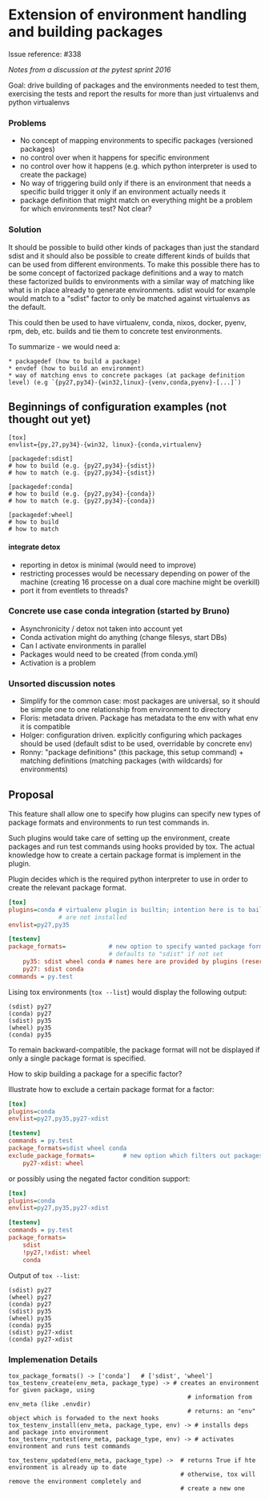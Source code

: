 # Extension of environment handling and building packages

Issue reference: #338

*Notes from a discussion at the pytest sprint 2016*

Goal: drive building of packages and the environments needed to test them, exercising the tests and report the results for more than just virtualenvs and python virtualenvs

### Problems

* No concept of mapping environments to specific packages (versioned packages)
* no control over when it happens for specific environment
* no control over how it happens (e.g. which python interpreter is used to create the package)
* No way of triggering build only if there is an environment that needs a specific build trigger it only if an environment actually needs it
* package definition that might match on everything might be a problem for which environments test? Not clear?

### Solution

It should be possible to build other kinds of packages than just the standard sdist and it should also be possible to create different kinds of builds that can be used from different environments. To make this possible there has to be some concept of factorized package definitions and a way to match these factorized builds to environments with a similar way of matching like what is in place already to generate environments. sdist would for example would match to a "sdist" factor to only be matched against virtualenvs as the default.

This could then be used to have virtualenv, conda, nixos, docker, pyenv, rpm, deb, etc. builds and tie them to concrete test environments.

To summarize - we would need a:

    * packagedef (how to build a package)
    * envdef (how to build an environment)
    * way of matching envs to concrete packages (at package definition level) (e.g `{py27,py34}-{win32,linux}-{venv,conda,pyenv}-[...]`)

## Beginnings of configuration examples (not thought out yet)

    [tox]
    envlist={py,27,py34}-{win32, linux}-{conda,virtualenv}

    [packagedef:sdist]
    # how to build (e.g. {py27,py34}-{sdist})
    # how to match (e.g. {py27,py34}-{sdist})

    [packagedef:conda]
    # how to build (e.g. {py27,py34}-{conda})
    # how to match (e.g. {py27,py34}-{conda})

    [packagedef:wheel]
    # how to build
    # how to match

#### integrate detox

* reporting in detox is minimal (would need to improve)
* restricting processes would be necessary depending on power of the machine
  (creating 16 processe on a dual core machine might be overkill)
* port it from eventlets to threads?

### Concrete use case conda integration (started by Bruno)

* Asynchronicity / detox not taken into account yet
* Conda activation might do anything (change filesys, start DBs)
* Can I activate environments in parallel
* Packages would need to be created (from conda.yml)
* Activation is a problem


### Unsorted discussion notes

* Simplify for the common case: most packages are universal, so it should be simple
one to one relationship from environment to directory
* Floris: metadata driven. Package has metadata to the env with what env it is compatible
* Holger: configuration driven. explicitly configuring which packages should be used (default sdist to be used, overridable by concrete env)
* Ronny: "package definitions" (this package, this setup command) + matching definitions (matching packages (with wildcards) for environments)


## Proposal

This feature shall allow one to specify how plugins can specify new types of package formats and environments to run test
commands in.

Such plugins would take care of setting up the environment, create packages and run test commands using hooks provided
by tox. The actual knowledge how to create a certain package format is implement in the plugin.

Plugin decides which is the required python interpreter to use in order to create the relevant package format.


```ini
[tox]
plugins=conda # virtualenv plugin is builtin; intention here is to bail out early in case the specified plugins
              # are not installed
envlist=py27,py35

[testenv]
package_formats=            # new option to specify wanted package formats for test environment using tox factors feature
                            # defaults to "sdist" if not set
    py35: sdist wheel conda # names here are provided by plugins (reserved keywords)
    py27: sdist conda
commands = py.test
```

Lising tox environments (`tox --list`) would display the following output:

```
(sdist) py27
(conda) py27
(sdist) py35
(wheel) py35
(conda) py35
```

To remain backward-compatible, the package format will not be displayed if only a single package format is specified.



How to skip building a package for a specific factor?

Illustrate how to exclude a certain package format for a factor:

```ini
[tox]
plugins=conda
envlist=py27,py35,py27-xdist

[testenv]
commands = py.test
package_formats=sdist wheel conda
exclude_package_formats=        # new option which filters out packages
    py27-xdist: wheel
```

or possibly using the negated factor condition support:

```ini
[tox]
plugins=conda
envlist=py27,py35,py27-xdist

[testenv]
commands = py.test
package_formats=
    sdist
    !py27,!xdist: wheel
    conda
```

Output of `tox --list`:

```
(sdist) py27
(wheel) py27
(conda) py27
(sdist) py35
(wheel) py35
(conda) py35
(sdist) py27-xdist
(conda) py27-xdist
```


### Implemenation Details

```
tox_package_formats() -> ['conda']   # ['sdist', 'wheel']
tox_testenv_create(env_meta, package_type) -> # creates an environment for given package, using
                                                  # information from env_meta (like .envdir)
                                                  # returns: an "env" object which is forwaded to the next hooks
tox_testenv_install(env_meta, package_type, env) -> # installs deps and package into environment
tox_testenv_runtest(env_meta, package_type, env) -> # activates environment and runs test commands

tox_testenv_updated(env_meta, package_type) ->  # returns True if hte environment is already up to date
                                                # otherwise, tox will remove the environment completely and
                                                # create a new one
```

